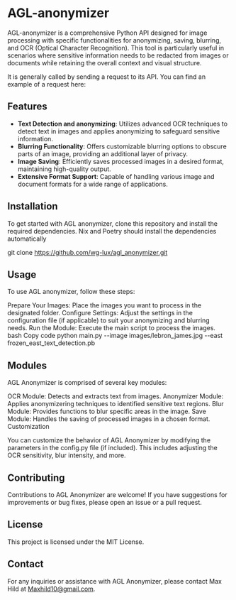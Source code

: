 # AGL-anonymizer

AGL-anonymizer is a comprehensive Python API designed for image processing with specific functionalities for anonymizing, saving, blurring, and OCR (Optical Character Recognition). This tool is particularly useful in scenarios where sensitive information needs to be redacted from images or documents while retaining the overall context and visual structure.

It is generally called by sending a request to its API. You can find an example of a request here:



## Features

- **Text Detection and anonymizing**: Utilizes advanced OCR techniques to detect text in images and applies anonymizing to safeguard sensitive information.
- **Blurring Functionality**: Offers customizable blurring options to obscure parts of an image, providing an additional layer of privacy.
- **Image Saving**: Efficiently saves processed images in a desired format, maintaining high-quality output.
- **Extensive Format Support**: Capable of handling various image and document formats for a wide range of applications.

## Installation

To get started with AGL anonymizer, clone this repository and install the required dependencies. Nix and Poetry should install the dependencies automatically

git clone https://github.com/wg-lux/agl_anonymizer.git

## Usage

To use AGL anonymizer, follow these steps:

Prepare Your Images: Place the images you want to process in the designated folder.
Configure Settings: Adjust the settings in the configuration file (if applicable) to suit your anonymizing and blurring needs.
Run the Module: Execute the main script to process the images.
bash
Copy code
python main.py --image images/lebron_james.jpg --east frozen_east_text_detection.pb 

## Modules

AGL Anonymizer is comprised of several key modules:

OCR Module: Detects and extracts text from images.
Anonymizer Module: Applies anonymizering techniques to identified sensitive text regions.
Blur Module: Provides functions to blur specific areas in the image.
Save Module: Handles the saving of processed images in a chosen format.
Customization

You can customize the behavior of AGL Anonymizer by modifying the parameters in the config.py file (if included). This includes adjusting the OCR sensitivity, blur intensity, and more.

## Contributing

Contributions to AGL Anonymizer are welcome! If you have suggestions for improvements or bug fixes, please open an issue or a pull request.

## License

This project is licensed under the MIT License.

## Contact

For any inquiries or assistance with AGL Anonymizer, please contact Max Hild at Maxhild10@gmail.com.
